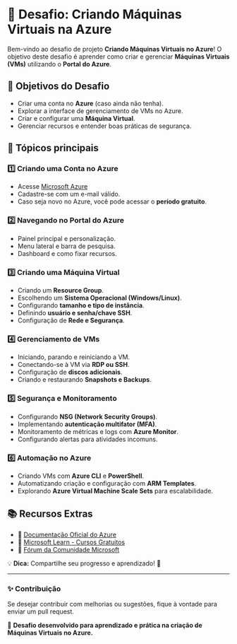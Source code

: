 # 🚀 Desafio: Criando Máquinas Virtuais na Azure

Bem-vindo ao desafio de projeto **Criando Máquinas Virtuais no Azure**! O objetivo deste desafio é aprender como criar e gerenciar **Máquinas Virtuais (VMs)** utilizando o **Portal do Azure**.

## 🎯 Objetivos do Desafio

- Criar uma conta no **Azure** (caso ainda não tenha).
- Explorar a interface de gerenciamento de VMs no Azure.
- Criar e configurar uma **Máquina Virtual**.
- Gerenciar recursos e entender boas práticas de segurança.

## 📌 Tópicos principais

### 1️⃣ Criando uma Conta no Azure
- Acesse [Microsoft Azure](https://azure.microsoft.com/)
- Cadastre-se com um e-mail válido.
- Caso seja novo no Azure, você pode acessar o **período gratuito**.

### 2️⃣ Navegando no Portal do Azure
- Painel principal e personalização.
- Menu lateral e barra de pesquisa.
- Dashboard e como fixar recursos.

### 3️⃣ Criando uma Máquina Virtual
- Criando um **Resource Group**.
- Escolhendo um **Sistema Operacional (Windows/Linux)**.
- Configurando **tamanho e tipo de instância**.
- Definindo **usuário e senha/chave SSH**.
- Configuração de **Rede e Segurança**.

### 4️⃣ Gerenciamento de VMs
- Iniciando, parando e reiniciando a VM.
- Conectando-se à VM via **RDP ou SSH**.
- Configuração de **discos adicionais**.
- Criando e restaurando **Snapshots e Backups**.

### 5️⃣ Segurança e Monitoramento
- Configurando **NSG (Network Security Groups)**.
- Implementando **autenticação multifator (MFA)**.
- Monitoramento de métricas e logs com **Azure Monitor**.
- Configurando alertas para atividades incomuns.

### 6️⃣ Automação no Azure
- Criando VMs com **Azure CLI** e **PowerShell**.
- Automatizando criação e configuração com **ARM Templates**.
- Explorando **Azure Virtual Machine Scale Sets** para escalabilidade.

## 📚 Recursos Extras

- 📖 [Documentação Oficial do Azure](https://learn.microsoft.com/pt-br/azure/)
- 🎥 [Microsoft Learn - Cursos Gratuitos](https://learn.microsoft.com/pt-br/training/)
- 💬 [Fórum da Comunidade Microsoft](https://learn.microsoft.com/pt-br/answers/topics/azure.html)

💡 **Dica:** Compartilhe seu progresso e aprendizado! 🚀

---

### ✨ Contribuição
Se desejar contribuir com melhorias ou sugestões, fique à vontade para enviar um pull request.

📌 **Desafio desenvolvido para aprendizado e prática na criação de Máquinas Virtuais no Azure.**

